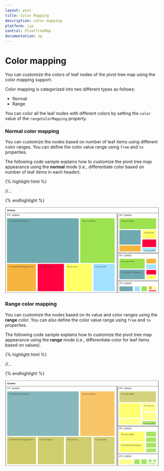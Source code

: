 ```yaml
---
layout: post
title: Color Mapping
description: color mapping
platform: jsp
control: PivotTreeMap
documentation: ug
---
```


# Color mapping

You can customize the colors of leaf nodes of the pivot tree map using the color mapping support. 

Color mapping is categorized into two different types as follows:

* Normal
* Range

You can color all the leaf nodes with different colors by setting the `color` value of the `rangeColorMapping` property.

### Normal color mapping

You can customize the nodes based on number of leaf items using different color ranges. You can define the color value range using `from` and `to` properties.

The following code sample explains how to customize the pivot tree map appearance using the **normal** mode (i.e., differentiate color based on number of leaf items in each header).

{% highlight html %}

<div class="cols-sample-area">
<ej:pivotTreeMap id="PivotTreeMap1" renderSuccess="RenderSuccess">
//...
</ej:pivotTreeMap>
</div>

<script type="text/javascript">
    function RenderSuccess(args) {
		 var treemapTarget = $('#PivotTreeMap1TreeMapContainer').data("ejTreeMap");
         treemapTarget.model.colorValuePath = "";
         treemapTarget.model.enableGradient = false;
         treemapTarget.model.showLegend = false;
         treemapTarget.model.legendSettings.leftLabel = "";
         treemapTarget.model.legendSettings.rightLabel = "";
         treemapTarget.model.rangeColorMapping = [];
	     treemapTarget.model.colorValuePath = "Index";
         treemapTarget.model.rangeColorMapping.push(
         { color: "#9de24f", from: "0", to: "0" },
         { color: "#a2e2fe", from: "1", to: "1" },
         { color: "#ffff66", from: "2", to: "2" },
         { color: "#FF0040", from: "3", to: "3" },
         { color: "#f6b53f", from: "4", to: "4" },
         { color: "#6FAAB0", from: "5", to: "5" },
         { color: "#C4C24A", from: "6", to: "6" }
         )
	  treemapTarget.refresh();
	}
</script>

{% endhighlight %}

![](Color-Mapping_images/ColorMapping_img1.png)

### Range color mapping

You can customize the nodes based on its value and color ranges using the **range** color. You can also define the color value range using `from` and `to` properties.

The following code sample explains how to customize the pivot tree map appearance using the **range** mode (i.e., differentiate color for leaf items based on values).

{% highlight html %}

<div class="cols-sample-area">
<ej:pivotTreeMap id="PivotTreeMap1" renderSuccess="RenderSuccess">
//...
</ej:pivotTreeMap>
</div>

<script type="text/javascript">
    function RenderSuccess(args) {
		 var treemapTarget = $('#PivotTreeMap1TreeMapContainer').data("ejTreeMap");
         treemapTarget.model.colorValuePath = "";
         treemapTarget.model.enableGradient = false;
         treemapTarget.model.showLegend = false;
         treemapTarget.model.legendSettings.leftLabel = "";
         treemapTarget.model.legendSettings.rightLabel = "";
         treemapTarget.model.rangeColorMapping = [];
	     treemapTarget.model.colorValuePath = "Value";
         treemapTarget.model.rangeColorMapping.push(
         { color: "#a2e2fe", from: "0", to: "10" },
         { color: "#9de24f", from: "11", to: "250" },
         { color: "#ffff66", from: "251", to: "1000" },
         { color: "#C4C24A", from: "1001", to: "3000" },
         { color: "#f6b53f", from: "3001", to: "5000" },
         { color: "#6FAAB0", from: "5001", to: "10000" },
         { color: "#FF0040", from: "10001", to: "20000" }
         )
	   treemapTarget.refresh(); 
	}
</script>

{% endhighlight %}

![](Color-Mapping_images/ColorMapping_img2.png)


